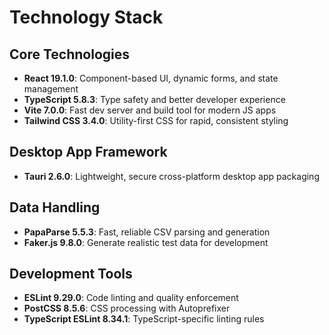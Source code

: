 # Technology Stack

## Core Technologies
- **React 19.1.0**: Component-based UI, dynamic forms, and state management
- **TypeScript 5.8.3**: Type safety and better developer experience
- **Vite 7.0.0**: Fast dev server and build tool for modern JS apps
- **Tailwind CSS 3.4.0**: Utility-first CSS for rapid, consistent styling

## Desktop App Framework
- **Tauri 2.6.0**: Lightweight, secure cross-platform desktop app packaging

## Data Handling
- **PapaParse 5.5.3**: Fast, reliable CSV parsing and generation
- **Faker.js 9.8.0**: Generate realistic test data for development

## Development Tools
- **ESLint 9.29.0**: Code linting and quality enforcement
- **PostCSS 8.5.6**: CSS processing with Autoprefixer
- **TypeScript ESLint 8.34.1**: TypeScript-specific linting rules 